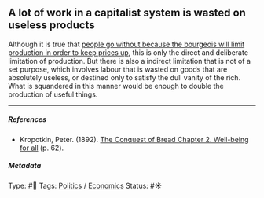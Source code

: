 ## A lot of work in a capitalist system is wasted on useless products

Although it is true that [people go without because the bourgeois will limit production in order to keep prices up](People%20go%20without%20because%20the%20bourgeois%20will%20limit%20production%20in%20order%20to%20keep%20prices%20up.md), this is only the direct and deliberate limitation of production. But there is also a indirect limitation that is not of a set purpose, which involves labour that is wasted on goods that are absolutely useless, or destined only to satisfy the dull vanity of the rich. What is squandered in this manner would be enough to double the production of useful things.

---

##### References

* Kropotkin, Peter. (1892). [The Conquest of Bread Chapter 2. Well-being for all](The%20Conquest%20of%20Bread%20Chapter%202.%20Well-being%20for%20all.md) (p. 62). 

##### Metadata

Type: #🔴 
Tags: [Politics](Politics.md) / [Economics]() 
Status: #☀️ 

